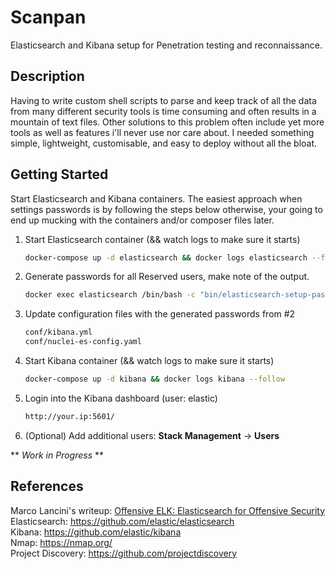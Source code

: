 # Scanpan
Elasticsearch and Kibana setup for Penetration testing and reconnaissance.

## Description
Having to write custom shell scripts to parse and keep track of all the data from many different security tools is time consuming and often results in a mountain of text files. Other solutions to this problem often include yet more tools as well as features i'll never use nor care about. I needed something simple, lightweight, customisable, and easy to deploy without all the bloat.

## Getting Started
Start Elasticsearch and Kibana containers. The easiest approach when settings passwords is by following the steps below otherwise, your going to end up mucking with the containers and/or composer files later.
1. Start Elasticsearch container (&& watch logs to make sure it starts)
   ```sh
   docker-compose up -d elasticsearch && docker logs elasticsearch --follow
    ```
2. Generate passwords for all Reserved users, make note of the output.
   ```sh
   docker exec elasticsearch /bin/bash -c "bin/elasticsearch-setup-passwords auto --batch"
   ```
3. Update configuration files with the generated passwords from #2
   ```sh
   conf/kibana.yml
   conf/nuclei-es-config.yaml
   ```
4. Start Kibana container (&& watch logs to make sure it starts)
   ```sh
   docker-compose up -d kibana && docker logs kibana --follow
   ```
5. Login into the Kibana dashboard (user: elastic)
   ```sh
   http://your.ip:5601/
   ```
6. (Optional) Add additional users: **Stack Management** -> **Users**

** *Work in Progress* **

## References
Marco Lancini's writeup: <a href="https://www.marcolancini.it/2018/blog-elk-for-nmap/" target="_blank">Offensive ELK: Elasticsearch for Offensive Security</a><br>
Elasticsearch: <a href="https://github.com/elastic/elasticsearch" target="_blank">https://github.com/elastic/elasticsearch</a><br>
Kibana: <a href="https://github.com/elastic/kibana" target="_blank">https://github.com/elastic/kibana</a><br>
Nmap: <a href="https://nmap.org/" target="_blank">https://nmap.org/</a><br>
Project Discovery: <a href="https://github.com/projectdiscovery" target="_blank">https://github.com/projectdiscovery</a><br>

